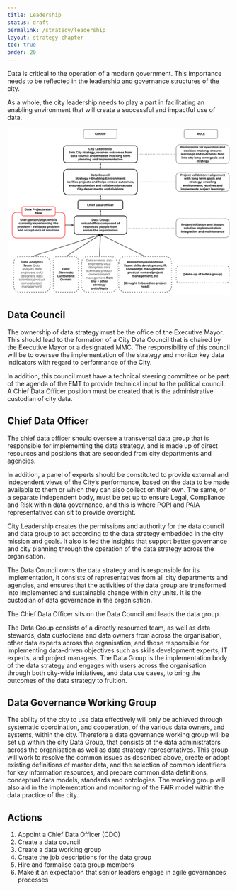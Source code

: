 ```yaml
---
title: Leadership
status: draft
permalink: /strategy/leadership
layout: strategy-chapter
toc: true
order: 20
---
```


Data is critical to the operation of a modern government. This importance needs to be reflected in the leadership and governance structures of the city.

As a whole, the city leadership needs to play a part in facilitating an enabling environment that will create a successful and impactful use of data.

![](/assets/strategy/leadership.png)


## Data Council

The ownership of data strategy must be the office of the Executive Mayor. This should lead to the formation of a City Data Council that is chaired by the Executive Mayor or a designated MMC. The responsibility of this council will be to oversee the implementation of the strategy and monitor key data indicators with regard to performance of the City. 

In addition, this council must have a technical steering committee or be part of the agenda of the EMT to provide technical input to the political council. A Chief Data Officer position must be created that is the administrative custodian of city data. 

## Chief Data Officer

The chief data officer should oversee a transversal data group that is responsible for implementing the data strategy, and is made up of direct resources and positions that are seconded from city departments and agencies. 

In addition, a panel of experts should be constituted to provide external and independent views of the City’s performance, based on the data to be made available to them or which they can also collect on their own. The same, or a separate independent body, must be set up to ensure Legal, Compliance and Risk within data governance, and this is where POPI and PAIA representatives can sit to provide oversight.

City Leadership creates the permissions and authority for the data council and data group to act according to the data strategy embedded in the city mission and goals. It also is fed the insights that support better governance and city planning through the operation of the data strategy across the organisation.

The Data Council owns the data strategy and is responsible for its implementation, it consists of representatives from all city departments and agencies, and ensures that the activities of the data group are transformed into implemented and sustainable change within city units. It is the custodian of data governance in the organisation.

The Chief Data Officer sits on the Data Council and leads the data group.

The Data Group consists of a directly resourced team, as well as data stewards, data custodians and data owners from across the organisation, other data experts across the organisation, and those responsible for implementing data-driven objectives such as skills development experts, IT experts, and project managers. The Data Group is the implementation body of the data strategy and engages with users across the organisation through both city-wide initiatives, and data use cases, to bring the outcomes of the data strategy to fruition. 


## Data Governance Working Group

The ability of the city to use data effectively will only be achieved through systematic coordination, and cooperation, of the various data owners, and systems, within the city. Therefore a data governance working group will be set up within the city Data Group, that consists of the data administrators across the organisation as well as data strategy representatives. This group will work to resolve the common issues as described above, create or adopt existing definitions of master data, and the selection of common identifiers for key information resources, and prepare common data definitions, conceptual data models, standards and ontologies. The working group will also aid in the implementation and monitoring of the FAIR model within the data practice of the city.

## Actions

1. Appoint a Chief Data Officer (CDO)
2. Create a data council
3. Create a data working group
4. Create the job descriptions for the data group
5. Hire and formalise data group members
6. Make it an expectation that senior leaders engage in agile governances processes